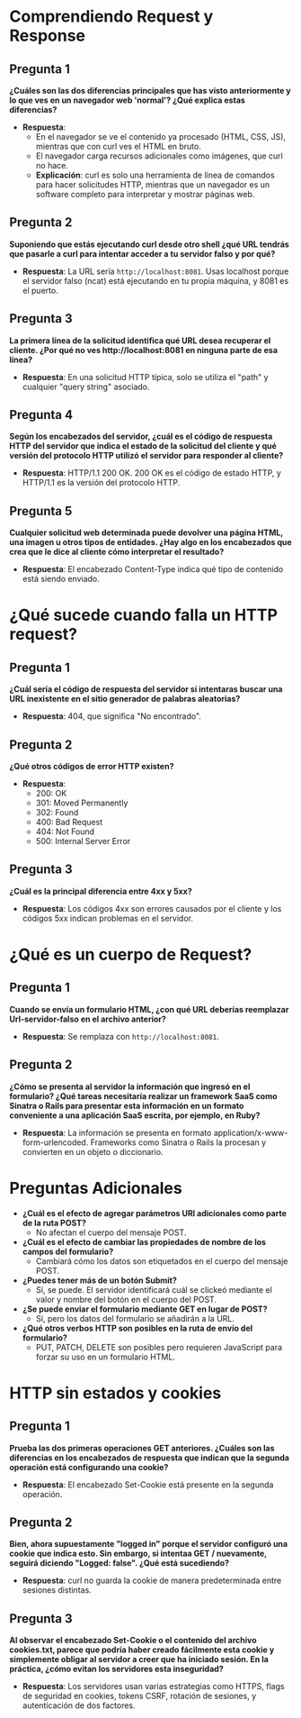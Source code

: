 # Comprendiendo Request y Response

## Pregunta 1
**¿Cuáles son las dos diferencias principales que has visto anteriormente y lo que ves en un navegador web 'normal'? ¿Qué explica estas diferencias?**
- **Respuesta**:
  - En el navegador se ve el contenido ya procesado (HTML, CSS, JS), mientras que con curl ves el HTML en bruto.
  - El navegador carga recursos adicionales como imágenes, que curl no hace.
  - **Explicación**: curl es solo una herramienta de línea de comandos para hacer solicitudes HTTP, mientras que un navegador es un software completo para interpretar y mostrar páginas web.

## Pregunta 2
**Suponiendo que estás ejecutando curl desde otro shell ¿qué URL tendrás que pasarle a curl para intentar acceder a tu servidor falso y por qué?**
- **Respuesta**: La URL sería `http://localhost:8081`. Usas localhost porque el servidor falso (ncat) está ejecutando en tu propia máquina, y 8081 es el puerto.

## Pregunta 3
**La primera línea de la solicitud identifica qué URL desea recuperar el cliente. ¿Por qué no ves http://localhost:8081 en ninguna parte de esa línea?**
- **Respuesta**: En una solicitud HTTP típica, solo se utiliza el "path" y cualquier "query string" asociado.

## Pregunta 4
**Según los encabezados del servidor, ¿cuál es el código de respuesta HTTP del servidor que indica el estado de la solicitud del cliente y qué versión del protocolo HTTP utilizó el servidor para responder al cliente?**
- **Respuesta**: HTTP/1.1 200 OK. 200 OK es el código de estado HTTP, y HTTP/1.1 es la versión del protocolo HTTP.

## Pregunta 5
**Cualquier solicitud web determinada puede devolver una página HTML, una imagen u otros tipos de entidades. ¿Hay algo en los encabezados que crea que le dice al cliente cómo interpretar el resultado?**
- **Respuesta**: El encabezado Content-Type indica qué tipo de contenido está siendo enviado.

# ¿Qué sucede cuando falla un HTTP request?

## Pregunta 1
**¿Cuál sería el código de respuesta del servidor si intentaras buscar una URL inexistente en el sitio generador de palabras aleatorias?**
- **Respuesta**: 404, que significa "No encontrado".

## Pregunta 2
**¿Qué otros códigos de error HTTP existen?**
- **Respuesta**: 
  - 200: OK
  - 301: Moved Permanently
  - 302: Found
  - 400: Bad Request
  - 404: Not Found
  - 500: Internal Server Error

## Pregunta 3
**¿Cuál es la principal diferencia entre 4xx y 5xx?**
- **Respuesta**: Los códigos 4xx son errores causados por el cliente y los códigos 5xx indican problemas en el servidor.

# ¿Qué es un cuerpo de Request?

## Pregunta 1
**Cuando se envía un formulario HTML, ¿con qué URL deberías reemplazar Url-servidor-falso en el archivo anterior?**
- **Respuesta**: Se remplaza con `http://localhost:8081`.

## Pregunta 2
**¿Cómo se presenta al servidor la información que ingresó en el formulario? ¿Qué tareas necesitaría realizar un framework SaaS como Sinatra o Rails para presentar esta información en un formato conveniente a una aplicación SaaS escrita, por ejemplo, en Ruby?**
- **Respuesta**: La información se presenta en formato application/x-www-form-urlencoded. Frameworks como Sinatra o Rails la procesan y convierten en un objeto o diccionario.

# Preguntas Adicionales

- **¿Cuál es el efecto de agregar parámetros URI adicionales como parte de la ruta POST?**
  - No afectan el cuerpo del mensaje POST.
- **¿Cuál es el efecto de cambiar las propiedades de nombre de los campos del formulario?**
  - Cambiará cómo los datos son etiquetados en el cuerpo del mensaje POST.
- **¿Puedes tener más de un botón Submit?**
  - Sí, se puede. El servidor identificará cuál se clickeó mediante el valor y nombre del botón en el cuerpo del POST.
- **¿Se puede enviar el formulario mediante GET en lugar de POST?**
  - Sí, pero los datos del formulario se añadirán a la URL.
- **¿Qué otros verbos HTTP son posibles en la ruta de envío del formulario?**
  - PUT, PATCH, DELETE son posibles pero requieren JavaScript para forzar su uso en un formulario HTML.

# HTTP sin estados y cookies

## Pregunta 1
**Prueba las dos primeras operaciones GET anteriores. ¿Cuáles son las diferencias en los encabezados de respuesta que indican que la segunda operación está configurando una cookie?**
- **Respuesta**: El encabezado Set-Cookie está presente en la segunda operación.

## Pregunta 2
**Bien, ahora supuestamente "logged in" porque el servidor configuró una cookie que indica esto. Sin embargo, si intentaa GET / nuevamente, seguirá diciendo "Logged: false". ¿Qué está sucediendo?**
- **Respuesta**: curl no guarda la cookie de manera predeterminada entre sesiones distintas.

## Pregunta 3
**Al observar el encabezado Set-Cookie o el contenido del archivo cookies.txt, parece que podría haber creado fácilmente esta cookie y simplemente obligar al servidor a creer que ha iniciado sesión. En la práctica, ¿cómo evitan los servidores esta inseguridad?**
- **Respuesta**: Los servidores usan varias estrategias como HTTPS, flags de seguridad en cookies, tokens CSRF, rotación de sesiones, y autenticación de dos factores.
